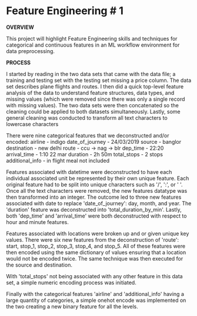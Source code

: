 # Feature Engineering # 1
**OVERVIEW**

This project will highlight Feature Engineering skills and techniques for categorical and continuous features in an ML workflow environment for data preprocessing.

**PROCESS**

I started by reading in the two data sets that came with the data file; a training and testing set with the testing set missing a price column. The data set describes plane flights and routes. I then did a quick top-level feature analysis of the data to understand feature structures, data types, and missing values (which were removed since there was only a single record with missing values). The two data sets were then concatenated so the cleaning could be applied to both datasets simultaneously. Lastly, some general cleaning was conducted to transform all text characters to lowercase characters

There were nine categorical features that we deconstructed and/or encoded:
airline - indigo
date_of_journey - 24/03/2019
source - banglor
destination - new delhi
route - ccu -> nag -> blr
dep_time - 22:20
arrival_time - 1:10 22 mar
duration - 2h 50m
total_stops - 2 stops
additional_info - in flight meal not included

Features associated with datetime were deconstructed to have each individual associated unit be represented by their own unique feature. Each original feature had to be split into unique characters such as '/', ':', or ' '. Once all the text characters were removed, the new features datatype was then transformed into an integer. The outcome led to three new features associated with date to replace 'date_of_journey': day, month, and year. The 'duration' feature was deconstructed into 'total_duration_by_min'. Lastly, both 'dep_time' and 'arrival_time' were both deconstructed with respect to hour and minute features.


Features associated with locations were broken up and or given unique key values. There were six new features from the deconstruction of 'route': start, stop_1, stop_2, stop_3, stop_4, and stop_5. All of these features were then encoded using the same dictionary of values ensuring that a location would not be encoded twice. The same technique was then executed for the source and destination.

With 'total_stops' not being associated with any other feature in this data set, a simple numeric encoding process was initiated.

Finally with the categorical features 'airline' and 'additional_info' having a large quantity of categories, a simple onehot encode was implemented on the two creating a new binary feature for all the levels.
